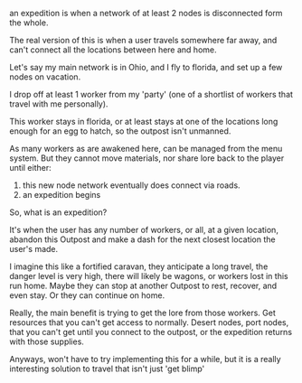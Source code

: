 an expedition is when a network of at least 2 nodes is disconnected form the whole. 

The real version of this is when a user travels somewhere far away, and can't connect all the locations between here and home.

Let's say my main network is in Ohio, and I fly to florida, and set up a few nodes on vacation.

I drop off at least 1 worker from my 'party' (one of a shortlist of workers that travel with me personally). 

This worker stays in florida, or at least stays at one of the locations long enough for an egg to hatch, so the outpost isn't unmanned.

As many workers as are awakened here, can be managed from the menu system. But they cannot move materials, nor share lore back to the player until either:
1. this new node network eventually does connect via roads.
2. an expedition begins

So, what is an expedition?

It's when the user has any number of workers, or all, at a given location, abandon this Outpost and make a dash for the next closest location the user's made.

I imagine this like a fortified caravan, they anticipate a long travel, the danger level is very high, there will likely be wagons, or workers lost in this run home. Maybe they can stop at another Outpost to rest, recover, and even stay. Or they can continue on home.

Really, the main benefit is trying to get the lore from those workers. Get resources that you can't get access to normally. Desert nodes, port nodes, that you can't get until you connect to the outpost, or the expedition returns with those supplies. 

Anyways, won't have to try implementing this for a while, but it is a really interesting solution to travel that isn't just 'get blimp'

